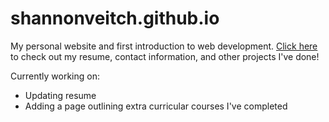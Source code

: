 # shannonveitch.github.io

My personal website and first introduction to web development. [Click here](shannonveitch.github.io) to check out my resume, contact information, and other projects I've done!

Currently working on:
- Updating resume
- Adding a page outlining extra curricular courses I've completed
